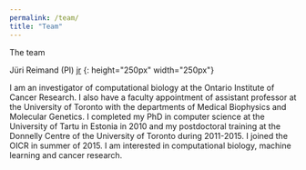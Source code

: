 ```yaml
---
permalink: /team/
title: "Team"
---
```


The team

Jüri Reimand (PI)
[jr](assets/images/juri.png) {: height="250px" width="250px"}

I am an investigator of computational biology at the Ontario Institute of Cancer Research. I also have a faculty appointment of assistant professor at the University of Toronto with the departments of Medical Biophysics and Molecular Genetics. I completed my PhD in computer science at the University of Tartu in Estonia in 2010 and my postdoctoral training at the Donnelly Centre of the University of Toronto during 2011-2015. I joined the OICR in summer of 2015. I am interested in computational biology, machine learning and cancer research. 